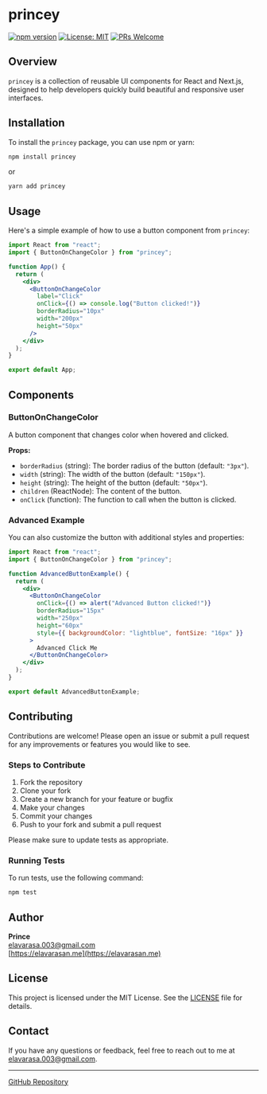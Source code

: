 # princey

[![npm version](https://badge.fury.io/js/princey.svg)](https://badge.fury.io/js/princey)
[![License: MIT](https://img.shields.io/badge/License-MIT-yellow.svg)](https://opensource.org/licenses/MIT)
[![PRs Welcome](https://img.shields.io/badge/PRs-welcome-brightgreen.svg)](https://github.com/follow-prince/princey/pulls)

## Overview

`princey` is a collection of reusable UI components for React and Next.js, designed to help developers quickly build beautiful and responsive user interfaces.

## Installation

To install the `princey` package, you can use npm or yarn:

```bash
npm install princey
```

or

```bash
yarn add princey
```

## Usage

Here's a simple example of how to use a button component from `princey`:

```jsx
import React from "react";
import { ButtonOnChangeColor } from "princey";

function App() {
  return (
    <div>
      <ButtonOnChangeColor
        label="Click"
        onClick={() => console.log("Button clicked!")}
        borderRadius="10px"
        width="200px"
        height="50px"
      />
    </div>
  );
}

export default App;
```

## Components

### ButtonOnChangeColor

A button component that changes color when hovered and clicked.

**Props:**

- `borderRadius` (string): The border radius of the button (default: `"3px"`).
- `width` (string): The width of the button (default: `"150px"`).
- `height` (string): The height of the button (default: `"50px"`).
- `children` (ReactNode): The content of the button.
- `onClick` (function): The function to call when the button is clicked.

### Advanced Example

You can also customize the button with additional styles and properties:

```jsx
import React from "react";
import { ButtonOnChangeColor } from "princey";

function AdvancedButtonExample() {
  return (
    <div>
      <ButtonOnChangeColor
        onClick={() => alert("Advanced Button clicked!")}
        borderRadius="15px"
        width="250px"
        height="60px"
        style={{ backgroundColor: "lightblue", fontSize: "16px" }}
      >
        Advanced Click Me
      </ButtonOnChangeColor>
    </div>
  );
}

export default AdvancedButtonExample;
```

## Contributing

Contributions are welcome! Please open an issue or submit a pull request for any improvements or features you would like to see.

### Steps to Contribute

1. Fork the repository
2. Clone your fork
3. Create a new branch for your feature or bugfix
4. Make your changes
5. Commit your changes
6. Push to your fork and submit a pull request

Please make sure to update tests as appropriate.

### Running Tests

To run tests, use the following command:

```bash
npm test
```

## Author

**Prince**  
[elavarasa.003@gmail.com](mailto:elavarasa.003@gmail.com)  
[https://elavarasan.me](https://elavarasan.me)

## License

This project is licensed under the MIT License. See the [LICENSE](LICENSE) file for details.

## Contact

If you have any questions or feedback, feel free to reach out to me at [elavarasa.003@gmail.com](mailto:elavarasa.003@gmail.com).

---

[GitHub Repository](https://github.com/follow-prince/princey)
